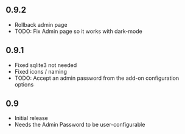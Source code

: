 ## 0.9.2

- Rollback admin page
- TODO: Fix Admin page so it works with dark-mode

## 0.9.1

- Fixed sqlite3 not needed
- Fixed icons / naming
- TODO: Accept an admin password from the add-on configuration options

## 0.9

- Initial release
- Needs the Admin Password to be user-configurable
